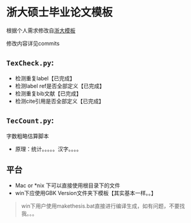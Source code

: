浙大硕士毕业论文模板
=========

根据个人需求修改自[浙大模板](https://code.google.com/p/zjuthesistex/)

修改内容详见commits

## `TexCheck.py`:

* 检测重复label【已完成】
* 检测label ref是否全部定义【已完成】
* 检测重复bib文献【已完成】
* 检测cite引用是否全部定义【已完成】


## `TecCount.py`:

字数粗略估算脚本

* 原理：统计。。。。。汉字。。。。

## 平台
* Mac or *nix 下可以直接使用根目录下的文件
* win下应使用GBK Version文件夹下模板【其实基本一样。。】

> win下用户使用makethesis.bat直接进行编译生成，如有问题，不要找我。。。
